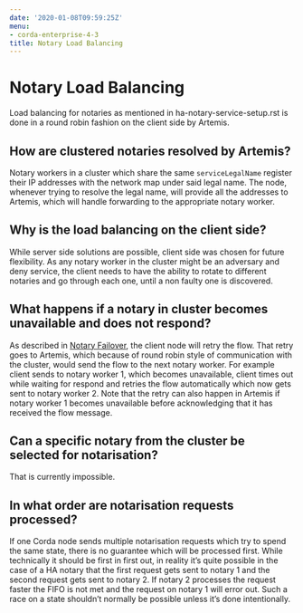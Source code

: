 ```yaml
---
date: '2020-01-08T09:59:25Z'
menu:
- corda-enterprise-4-3
title: Notary Load Balancing
---
```



# Notary Load Balancing

Load balancing for notaries as mentioned in ha-notary-service-setup.rst is done in a round robin fashion
            on the client side by Artemis.


## How are clustered notaries resolved by Artemis?

Notary workers in a cluster which share the same `serviceLegalName` register their IP addresses with the network map under said legal name.
                The node, whenever trying to resolve the legal name, will provide all the addresses to Artemis, which will handle forwarding
                to the appropriate notary worker.


## Why is the load balancing on the client side?

While server side solutions are possible, client side was chosen for future flexibility. As any notary worker in the
                cluster might be an adversary and deny service, the client needs to have the ability to rotate to different notaries and go
                through each one, until a non faulty one is discovered.


## What happens if a notary in cluster becomes unavailable and does not respond?

As described in [Notary Failover](notary-failover.md), the client node will retry the flow. That retry goes to Artemis, which because of round
                robin style of communication with the cluster, would send the flow to the next notary worker. For example client sends to notary worker 1, which
                becomes unavailable, client times out while waiting for respond and retries the flow automatically which now gets sent to notary worker 2. Note that
                the retry can also happen in Artemis if notary worker 1 becomes unavailable before acknowledging that it has received the flow message.


## Can a specific notary from the cluster be selected for notarisation?

That is currently impossible.


## In what order are notarisation requests processed?

If one Corda node sends multiple notarisation requests which try to spend the same state, there is no guarantee which will be processed first.
                While technically it should be first in first out, in reality it’s quite possible in the case of a HA notary that the first request gets sent
                to notary 1 and the second request gets sent to notary 2. If notary 2 processes the request faster the FIFO is not met and the request on notary
                1 will error out. Such a race on a state shouldn’t normally be possible unless it’s done intentionally.


